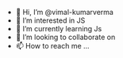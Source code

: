 - 👋 Hi, I’m @vimal-kumarverma
- 👀 I’m interested in JS
- 🌱 I’m currently learning Js
- 💞️ I’m looking to collaborate on 
- 📫 How to reach me ...

<!---
vimal-kumarverma/vimal-kumarverma is a ✨ special ✨ repository because its `README.md` (this file) appears on your GitHub profile.
You can click the Preview link to take a look at your changes.
--->
